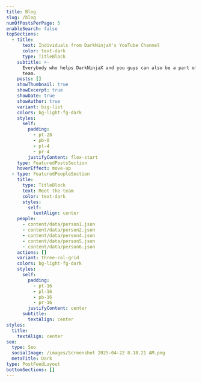 ```yaml
---
title: Blog
slug: /blog
numOfPostsPerPage: 5
enableSearch: false
topSections:
  - title:
      text: Individuals from DarkNinjaX's YouTube Channel
      color: text-dark
      type: TitleBlock
    subtitle: >-
      Everybody who helps DarkNinjaX and you guys can also be a part of the
      team.
    posts: []
    showThumbnail: true
    showExcerpt: true
    showDate: true
    showAuthor: true
    variant: big-list
    colors: bg-light-fg-dark
    styles:
      self:
        padding:
          - pt-28
          - pb-0
          - pl-4
          - pr-4
        justifyContent: flex-start
    type: FeaturedPostsSection
    hoverEffect: move-up
  - type: FeaturedPeopleSection
    title:
      type: TitleBlock
      text: Meet the team
      color: text-dark
      styles:
        self:
          textAlign: center
    people:
      - content/data/person1.json
      - content/data/person2.json
      - content/data/person4.json
      - content/data/person5.json
      - content/data/person6.json
    actions: []
    variant: three-col-grid
    colors: bg-light-fg-dark
    styles:
      self:
        padding:
          - pt-16
          - pl-16
          - pb-16
          - pr-16
        justifyContent: center
      subtitle:
        textAlign: center
styles:
  title:
    textAlign: center
seo:
  type: Seo
  socialImage: /images/Screenshot 2025-04-22 8.18.21 AM.png
  metaTitle: Dark
type: PostFeedLayout
bottomSections: []
---
```


